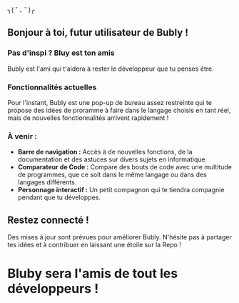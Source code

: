 
╮( ˘ ､ ˘ )╭
         

## Bonjour à toi, futur utilisateur de Bubly !

### Pas d'inspi ? Bluy est ton amis
Bubly est l'ami qui t'aidera à rester le développeur que tu penses être.

### Fonctionnalités actuelles
Pour l'instant, Bubly est une pop-up de bureau assez restreinte qui te propose des idées de proramme à faire dans le langage choisis en tant réel, mais de nouvelles fonctionnalités arrivent rapidement !

### À venir :
- **Barre de navigation :** Accès à de nouvelles fonctions, de la documentation et des astuces sur divers sujets en informatique.
- **Comparateur de Code :** Compare des bouts de code avec une multitude de programmes, que ce soit dans le même langage ou dans des langages différents.
- **Personnage interactif :** Un petit compagnon qui te tiendra compagnie pendant que tu développes.

## Restez connecté !
Des mises à jour sont prévues pour améliorer Bubly. N'hésite pas à partager tes idées et à contribuer en laissant une étoile sur la Repo !

# Bluby sera l'amis de tout les développeurs !
